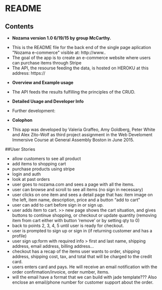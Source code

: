 # README

## Contents

* **Nozama version 1.0 6/19/15 by group McCarthy.**

- This is the README file for the back end of the single page aplication "Nozama e-commerce" visible at: http://www..
- The goal of the app is to create an e-commerce website where users can purchase items through Stripe
- The API, the resourse feeding the data, is hosted on HEROKU at this address: https://

* **Overview and Example usage**

- The API feeds the results fulfilling the principles of the CRUD.

* **Detailed Usage and Developer Info**

- Further development:

* **Colophon**

- This app was developed by Valeria Graffeo, Amy Goldberg, Peter White and Alex Zito-Wolf as third project assignment in the Web Develoment Immersive Course at General Assembly Boston in June 2015.

##User Stories

- allow customers to see all product
- add items to shopping cart
- purchase products using stripe
- login and auth
- look at past orders
- user goes to nozama.com and sees a page with all the items.
- user can browse and scroll to see all items (no sign in necessary)
- user clicks on one item and sees a detail page that has: item image on the left, item name, description, price and a button “add to cart"
- user can add to cart before sign in or sign up.
- user adds item to cart. >> new page shows the cart situation, and gives buttons to continue shopping, or checkout or update quantity (removing item from cart either with button ‘remove’ or by setting qty to 0)
- back to points 2, 3, 4, 5 until user is ready for checkout.
- user is prompted to sign up or sign in (if returning customer and has a profile)
- user sign up:form with required info > first and last name, shipping address, email address, billing address...
- checkout has a recap of the items user wants to order, shipping address, shipping cost, tax, and total that will be charged to the credit card.
- users enters card and pays. He will receive an email notification with the order confirmation/invoice, order number, items.
- will the email have a format that we can build with jade template??? Also enclose an email/phone number for customer support about the order.
